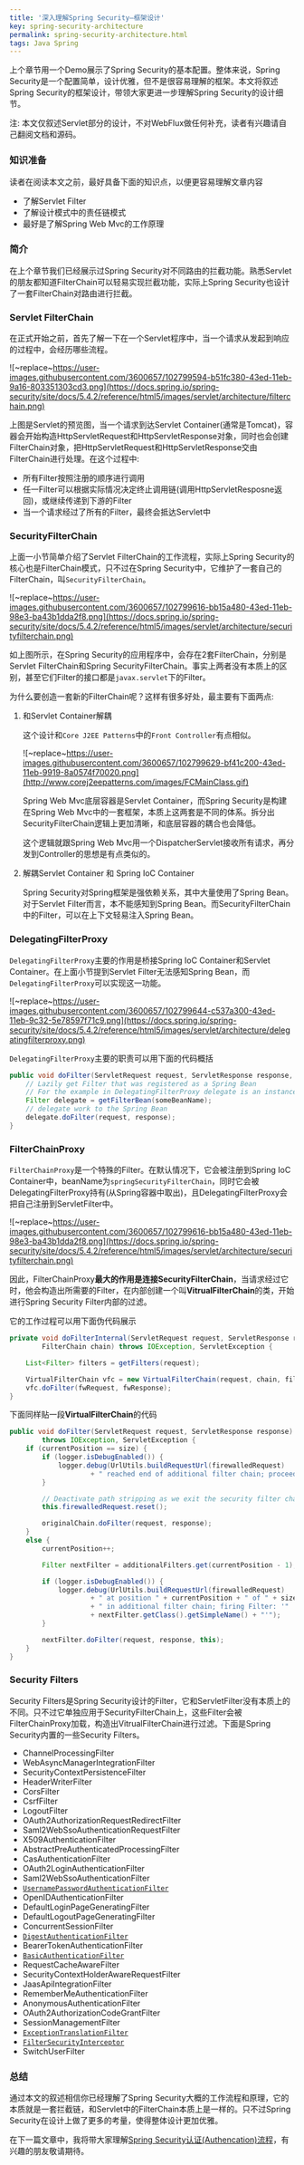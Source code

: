 ```yaml
---
title: '深入理解Spring Security—框架设计'
key: spring-security-architecture
permalink: spring-security-architecture.html
tags: Java Spring
---
```


上个章节用一个Demo展示了Spring Security的基本配置。整体来说，Spring Security是一个配置简单，设计优雅，但不是很容易理解的框架。本文将叙述Spring Security的框架设计，带领大家更进一步理解Spring Security的设计细节。

注: 本文仅叙述Servlet部分的设计，不对WebFlux做任何补充，读者有兴趣请自己翻阅文档和源码。

### 知识准备

读者在阅读本文之前，最好具备下面的知识点，以便更容易理解文章内容
* 了解Servlet Filter
* 了解设计模式中的责任链模式
* 最好是了解Spring Web Mvc的工作原理

<!--more-->
### 简介

在上个章节我们已经展示过Spring Security对不同路由的拦截功能。熟悉Servlet的朋友都知道FilterChain可以轻易实现拦截功能，实际上Spring Security也设计了一套FilterChain对路由进行拦截。

### Servlet FilterChain

在正式开始之前，首先了解一下在一个Servlet程序中，当一个请求从发起到响应的过程中，会经历哪些流程。

![~replace~https://user-images.githubusercontent.com/3600657/102799594-b51fc380-43ed-11eb-9a16-803351303cd3.png](https://docs.spring.io/spring-security/site/docs/5.4.2/reference/html5/images/servlet/architecture/filterchain.png)

上图是Servlet的预览图，当一个请求到达Servlet Container(通常是Tomcat)，容器会开始构造HttpServletRequest和HttpServletResponse对象，同时也会创建FilterChain对象，把HttpServletRequest和HttpServletResponse交由FilterChain进行处理。在这个过程中:

* 所有Filter按照注册的顺序进行调用
* 任一Filter可以根据实际情况决定终止调用链(调用HttpServletResposne返回)，或继续传递到下游的Filter
* 当一个请求经过了所有的Filter，最终会抵达Servlet中

### SecurityFilterChain

上面一小节简单介绍了Servlet FilterChain的工作流程，实际上Spring Security的核心也是FilterChain模式，只不过在Spring Security中，它维护了一套自己的FilterChain，叫`SecurityFilterChain`。

![~replace~https://user-images.githubusercontent.com/3600657/102799616-bb15a480-43ed-11eb-98e3-ba43b1dda2f8.png](https://docs.spring.io/spring-security/site/docs/5.4.2/reference/html5/images/servlet/architecture/securityfilterchain.png)

如上图所示，在Spring Security的应用程序中，会存在2套FilterChain，分别是Servlet FilterChain和Spring SecurityFilterChain。事实上两者没有本质上的区别，甚至它们Filter的接口都是`javax.servlet`下的Filter。

为什么要创造一套新的FilterChain呢？这样有很多好处，最主要有下面两点:

1. 和Servlet Container解耦

   这个设计和`Core J2EE Patterns`中的`Front Controller`有点相似。

   ![~replace~https://user-images.githubusercontent.com/3600657/102799629-bf41c200-43ed-11eb-9919-8a0574f70020.png](http://www.corej2eepatterns.com/images/FCMainClass.gif)

   Spring Web Mvc底层容器是Servlet Container，而Spring Security是构建在Spring Web Mvc中的一套框架，本质上这两套是不同的体系。拆分出SecurityFilterChain逻辑上更加清晰，和底层容器的耦合也会降低。

   这个逻辑就跟Spring Web Mvc用一个DispatcherServlet接收所有请求，再分发到Controller的思想是有点类似的。

2. 解耦Servlet Container 和 Spring IoC Container

   Spring Security对Spring框架是强依赖关系，其中大量使用了Spring Bean。对于Servlet Filter而言，本不能感知到Spring Bean。而SecurityFilterChain中的Filter，可以在上下文轻易注入Spring Bean。


### DelegatingFilterProxy

`DelegatingFilterProxy`主要的作用是桥接Spring IoC Container和Servlet Container。在上面小节提到Servlet Filter无法感知Spring Bean，而`DelegatingFilterProxy`可以实现这一功能。

![~replace~https://user-images.githubusercontent.com/3600657/102799644-c537a300-43ed-11eb-9c32-5e78597f71c9.png](https://docs.spring.io/spring-security/site/docs/5.4.2/reference/html5/images/servlet/architecture/delegatingfilterproxy.png)

`DelegatingFilterProxy`主要的职责可以用下面的代码概括

```java
public void doFilter(ServletRequest request, ServletResponse response, FilterChain chain) {
    // Lazily get Filter that was registered as a Spring Bean
    // For the example in DelegatingFilterProxy delegate is an instance of Bean Filter0
    Filter delegate = getFilterBean(someBeanName);
    // delegate work to the Spring Bean
    delegate.doFilter(request, response);
}
```

### FilterChainProxy

`FilterChainProxy`是一个特殊的Filter。在默认情况下，它会被注册到Spring IoC Container中，beanName为`springSecurityFilterChain`，同时它会被DelegatingFilterProxy持有(从Spring容器中取出)，且DelegatingFilterProxy会把自己注册到ServletFilter中。

![~replace~https://user-images.githubusercontent.com/3600657/102799616-bb15a480-43ed-11eb-98e3-ba43b1dda2f8.png](https://docs.spring.io/spring-security/site/docs/5.4.2/reference/html5/images/servlet/architecture/securityfilterchain.png)

因此，FilterChainProxy**最大的作用是连接SecurityFilterChain**，当请求经过它时，他会构造出所需要的Filter，在内部创建一个叫**VitrualFilterChain**的类，开始进行Spring Security Filter内部的过滤。

它的工作过程可以用下面伪代码展示

```java
private void doFilterInternal(ServletRequest request, ServletResponse response,
		FilterChain chain) throws IOException, ServletException {

	List<Filter> filters = getFilters(request);

	VirtualFilterChain vfc = new VirtualFilterChain(request, chain, filters);
	vfc.doFilter(fwRequest, fwResponse);
}
```

下面同样贴一段**VirtualFilterChain**的代码

```java
public void doFilter(ServletRequest request, ServletResponse response)
		throws IOException, ServletException {
	if (currentPosition == size) {
		if (logger.isDebugEnabled()) {
			logger.debug(UrlUtils.buildRequestUrl(firewalledRequest)
					+ " reached end of additional filter chain; proceeding with original chain");
		}

		// Deactivate path stripping as we exit the security filter chain
		this.firewalledRequest.reset();

		originalChain.doFilter(request, response);
	}
	else {
		currentPosition++;

		Filter nextFilter = additionalFilters.get(currentPosition - 1);

		if (logger.isDebugEnabled()) {
			logger.debug(UrlUtils.buildRequestUrl(firewalledRequest)
					+ " at position " + currentPosition + " of " + size
					+ " in additional filter chain; firing Filter: '"
					+ nextFilter.getClass().getSimpleName() + "'");
		}

		nextFilter.doFilter(request, response, this);
	}
}
```

### Security Filters

Security Filters是Spring Security设计的Filter，它和ServletFilter没有本质上的不同。只不过它单独应用于SecurityFilterChain上，这些Filter会被FilterChainProxy加载，构造出VitrualFilterChain进行过滤。下面是Spring Security内置的一些Security Filters。

- ChannelProcessingFilter
- WebAsyncManagerIntegrationFilter
- SecurityContextPersistenceFilter
- HeaderWriterFilter
- CorsFilter
- CsrfFilter
- LogoutFilter
- OAuth2AuthorizationRequestRedirectFilter
- Saml2WebSsoAuthenticationRequestFilter
- X509AuthenticationFilter
- AbstractPreAuthenticatedProcessingFilter
- CasAuthenticationFilter
- OAuth2LoginAuthenticationFilter
- Saml2WebSsoAuthenticationFilter
- [`UsernamePasswordAuthenticationFilter`](https://docs.spring.io/spring-security/site/docs/5.4.2/reference/html5/#servlet-authentication-usernamepasswordauthenticationfilter)
- OpenIDAuthenticationFilter
- DefaultLoginPageGeneratingFilter
- DefaultLogoutPageGeneratingFilter
- ConcurrentSessionFilter
- [`DigestAuthenticationFilter`](https://docs.spring.io/spring-security/site/docs/5.4.2/reference/html5/#servlet-authentication-digest)
- BearerTokenAuthenticationFilter
- [`BasicAuthenticationFilter`](https://docs.spring.io/spring-security/site/docs/5.4.2/reference/html5/#servlet-authentication-basic)
- RequestCacheAwareFilter
- SecurityContextHolderAwareRequestFilter
- JaasApiIntegrationFilter
- RememberMeAuthenticationFilter
- AnonymousAuthenticationFilter
- OAuth2AuthorizationCodeGrantFilter
- SessionManagementFilter
- [`ExceptionTranslationFilter`](https://docs.spring.io/spring-security/site/docs/5.4.2/reference/html5/#servlet-exceptiontranslationfilter)
- [`FilterSecurityInterceptor`](https://docs.spring.io/spring-security/site/docs/5.4.2/reference/html5/#servlet-authorization-filtersecurityinterceptor)
- SwitchUserFilter

### 总结

通过本文的叙述相信你已经理解了Spring Security大概的工作流程和原理，它的本质就是一套拦截链，和Servlet中的FilterChain本质上是一样的。只不过Spring Security在设计上做了更多的考量，使得整体设计更加优雅。

在下一篇文章中，我将带大家理解[Spring Security认证(Authencation)流程](https://wiyi.org/spring-security-authentication.html)，有兴趣的朋友敬请期待。